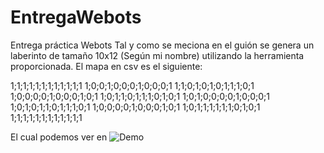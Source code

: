 # EntregaWebots
Entrega práctica Webots
Tal y como se meciona en el guión se genera un laberinto de tamaño 10x12 (Según mi nombre) utilizando la herramienta proporcionada.
El mapa en csv es el siguiente: 

1;1;1;1;1;1;1;1;1;1;1;1
1;0;0;1;0;0;0;1;0;0;0;1
1;1;0;1;0;1;0;1;1;1;0;1
1;0;0;0;0;1;0;0;0;1;0;1
1;0;1;1;0;1;1;1;0;1;0;1
1;0;1;0;0;0;0;1;0;0;0;1
1;0;1;0;1;1;0;1;1;1;0;1
1;0;0;0;0;1;0;0;0;1;0;1
1;0;1;1;1;1;1;1;0;1;0;1
1;1;1;1;1;1;1;1;1;1;1;1

El cual podemos ver en ![Demo](FotoMapa.png)
